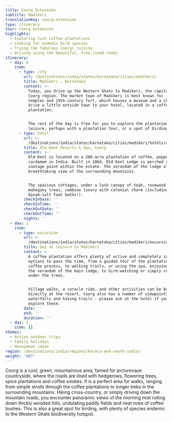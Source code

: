```yaml
---
title: Coorg Extension
subtitle: Madikeri
translationKey: coorg-extension
type: itinerary
tour: Coorg Extension
highlights:
  - Exploring lush coffee plantations
  - Looking for endemic bird species
  - Trying the fabulous Coorgi cuisine
  - Driving along the beautiful, tree-lined roads
itinerary:
  - day: 0
    item:
      - type: city
        url: /destinations/india/states/karnataka/cities/madikeri/
        title: Madikeri , Karnataka
        content: >-
          Today, you drive up the Western Ghats to Madikeri, the capital of the
          Coorg region. The market town of Madikeri is best known for its
          temples and 19th-century fort, which houses a museum and a chapel. You
          drive a little outside town to your hotel, located in a coffee
          plantation.


          The rest of the day is free for you to explore the plantation at
          leisure, perhaps with a plantation tour, or a spot of birding.
      - type: hotel
        url: >-
          /destinations/india/states/karnataka/cities/madikeri/hotels/old-kent-resorts-and-spa-coorg/
        title: Old Kent Resorts & Spa, Coorg
        content: >-
          Old Kent is located on a 200-acre plantation of coffee, pepper and
          cardamom in India. Built in 1864, Old Kent Lodge is perched at a
          vantage point within the estate. The verandah of the lodge offers a
          breathtaking view of the surrounding mountains.


          The spacious cottages, under a lush canopy of teak, rosewood and
          mahogany trees, combine luxury with colonial charm (including fitted
          Epsom-salt foot baths!).
        checkInDate: ''
        checkInTime: ''
        checkOutDate: ''
        checkOutTime: ''
        nights: ''
  - day: 1
    item:
      - type: excursion
        url: >-
          /destinations/india/states/karnataka/cities/madikeri/excursions/day-at-leisure-in-madikeri/
        title: Day at leisure in Madikeri
        content: >-
          A coffee plantation offers plenty of active and completely inactive
          options to pass the time, from a guided tour of the plantation and the
          coffee process, to walking trails, or using the spa, enjoying a cup on
          the verandah of the main lodge, to bird-watching or simply reading
          under the trees.


          Village walks, a coracle ride, and other activities can be booked
          directly at the resort. Coorg also has a number of viewpoints,
          waterfalls and hiking trails - please ask at the hotel if you wish to
          explore these.
        date: ''
        etd: ''
        duration: ''
  - day: 2
    item: []
themes:
  - Active outdoor trips
  - Family holidays
  - Honeymoon ideas
region: /destinations/india/regions/kerala-and-south-india/
weight: '607'
---
```

Coorg is a cool, green, mountainous area, famed for picturesque countryside, where the roads are lined with hedgerows, flowering trees, spice plantations and coffee estates. It is a perfect area for walks, ranging from simple strolls through the coffee plantations to longer treks in the surrounding mountains. Hiking cross-country, or simply driving down the mountain roads, you encounter panoramic views of the morning mist rolling down thickly wooded hills, undulating paddy fields and neat rows of coffee bushes. This is also a great spot for birding, with plenty of species endemic to the Western Ghats biodiversity hotspot.
